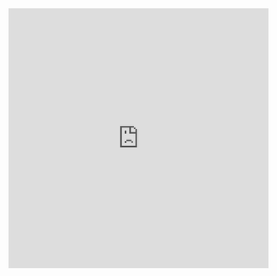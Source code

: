 <iframe src="https://cubing.github.io/AnimCubeJS/cube3.html?colorscheme=wygbor&initrevmove=RU'U'R2'FRF'U2R'FRF'X2Z&move=RU'U'R2'FRF'U2R'FRF'&repeat=0&edit=0&movetext=1&metric=2&fonttype=0&snap=1&buttonheight=20" frameborder="0" width="512" height="512"></iframe>